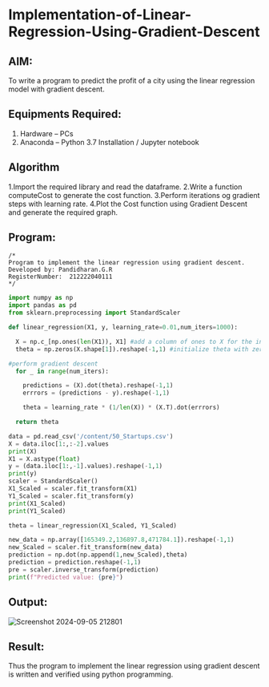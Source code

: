 # Implementation-of-Linear-Regression-Using-Gradient-Descent

## AIM:
To write a program to predict the profit of a city using the linear regression model with gradient descent.

## Equipments Required:
1. Hardware – PCs
2. Anaconda – Python 3.7 Installation / Jupyter notebook

## Algorithm
1.Import the required library and read the dataframe.
2.Write a function computeCost to generate the cost function.
3.Perform iterations og gradient steps with learning rate.
4.Plot the Cost function using Gradient Descent and generate the required graph.

## Program:
```
/*
Program to implement the linear regression using gradient descent.
Developed by: Pandidharan.G.R
RegisterNumber:  212222040111
*/
```

```PYTHON
import numpy as np
import pandas as pd
from sklearn.preprocessing import StandardScaler

def linear_regression(X1, y, learning_rate=0.01,num_iters=1000):

  X = np.c_[np.ones(len(X1)), X1] #add a column of ones to X for the intercept term
  theta = np.zeros(X.shape[1]).reshape(-1,1) #initialize theta with zeros

#perform gradient descent
  for _ in range(num_iters):

    predictions = (X).dot(theta).reshape(-1,1)
    errrors = (predictions - y).reshape(-1,1)

    theta = learning_rate * (1/len(X)) * (X.T).dot(errrors)

  return theta

data = pd.read_csv('/content/50_Startups.csv')
X = data.iloc[1:,:-2].values
print(X)
X1 = X.astype(float)
y = (data.iloc[1:,-1].values).reshape(-1,1)
print(y)
scaler = StandardScaler()
X1_Scaled = scaler.fit_transform(X1)
Y1_Scaled = scaler.fit_transform(y)
print(X1_Scaled)
print(Y1_Scaled)

theta = linear_regression(X1_Scaled, Y1_Scaled)

new_data = np.array([165349.2,136897.8,471784.1]).reshape(-1,1)
new_Scaled = scaler.fit_transform(new_data)
prediction = np.dot(np.append(1,new_Scaled),theta)
prediction = prediction.reshape(-1,1)
pre = scaler.inverse_transform(prediction)
print(f"Predicted value: {pre}")

```

## Output:
![Screenshot 2024-09-05 212801](https://github.com/user-attachments/assets/4474501a-ca95-4a0e-933a-9692af1f7c7c)


## Result:
Thus the program to implement the linear regression using gradient descent is written and verified using python programming.
